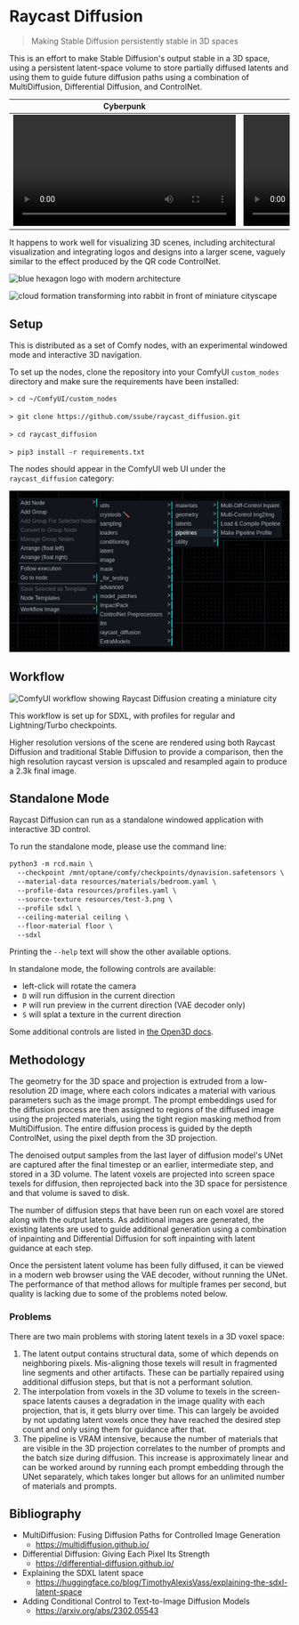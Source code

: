 # Raycast Diffusion

> Making Stable Diffusion persistently stable in 3D spaces

This is an effort to make Stable Diffusion's output stable in a 3D space, using a persistent latent-space volume to
store partially diffused latents and using them to guide future diffusion paths using a combination of MultiDiffusion,
Differential Diffusion, and ControlNet.

Cyberpunk | Miniature City
:-: | :-:
<video src="https://demo.raycast-diffusion.com/rcd-cyber.mp4" width=400/> | <video src="https://demo.raycast-diffusion.com/rcd-mini.mp4" width=400/>

It happens to work well for visualizing 3D scenes, including architectural visualization and integrating logos and
designs into a larger scene, vaguely similar to the effect produced by the QR code ControlNet.

![blue hexagon logo with modern architecture](https://demo.raycast-diffusion.com/raycast-logo.png)

![cloud formation transforming into rabbit in front of miniature cityscape](https://demo.raycast-diffusion.com/raycast-bunny.png)

## Setup

This is distributed as a set of Comfy nodes, with an experimental windowed mode and interactive 3D navigation.

To set up the nodes, clone the repository into your ComfyUI `custom_nodes` directory and make sure the requirements have
been installed:

```shell
> cd ~/ComfyUI/custom_nodes

> git clone https://github.com/ssube/raycast_diffusion.git

> cd raycast_diffusion

> pip3 install -r requirements.txt
```

The nodes should appear in the ComfyUI web UI under the `raycast_diffusion` category:

![ComfyUI menu showing raycast_diffusion node category](docs/comfy-menu.png)

## Workflow

![ComfyUI workflow showing Raycast Diffusion creating a miniature city](docs/comfy-workflow.png)

This workflow is set up for SDXL, with profiles for regular and Lightning/Turbo checkpoints.

Higher resolution versions of the scene are rendered using both Raycast Diffusion and traditional Stable Diffusion to
provide a comparison, then the high resolution raycast version is upscaled and resampled again to produce a 2.3k final
image.

## Standalone Mode

Raycast Diffusion can run as a standalone windowed application with interactive 3D control.

To run the standalone mode, please use the command line:

```shell
python3 -m rcd.main \
  --checkpoint /mnt/optane/comfy/checkpoints/dynavision.safetensors \
  --material-data resources/materials/bedroom.yaml \
  --profile-data resources/profiles.yaml \
  --source-texture resources/test-3.png \
  --profile sdxl \
  --ceiling-material ceiling \
  --floor-material floor \
  --sdxl
```

Printing the `--help` text will show the other available options.

In standalone mode, the following controls are available:

- left-click will rotate the camera
- `D` will run diffusion in the current direction
- `P` will run preview in the current direction (VAE decoder only)
- `S` will splat a texture in the current direction

Some additional controls are listed in [the Open3D docs](https://www.open3d.org/docs/release/tutorial/visualization/visualization.html).

## Methodology

The geometry for the 3D space and projection is extruded from a low-resolution 2D image, where each colors indicates a
material with various parameters such as the image prompt. The prompt embeddings used for the diffusion process are then
assigned to regions of the diffused image using the projected materials, using the tight region masking method from
MultiDiffusion. The entire diffusion process is guided by the depth ControlNet, using the pixel depth from the 3D
projection.

The denoised output samples from the last layer of diffusion model's UNet are captured after the final timestep or an
earlier, intermediate step, and stored in a 3D volume. The latent voxels are projected into screen space texels for
diffusion, then reprojected back into the 3D space for persistence and that volume is saved to disk.

The number of diffusion steps that have been run on each voxel are stored along with the output latents. As additional
images are generated, the existing latents are used to guide additional generation using a combination of inpainting
and Differential Diffusion for soft inpainting with latent guidance at each step.

Once the persistent latent volume has been fully diffused, it can be viewed in a modern web browser using the VAE
decoder, without running the UNet. The performance of that method allows for multiple frames per second, but quality
is lacking due to some of the problems noted below.

### Problems

There are two main problems with storing latent texels in a 3D voxel space:

1. The latent output contains structural data, some of which depends on neighboring pixels. Mis-aligning those texels
   will result in fragmented line segments and other artifacts. These can be partially repaired using additional diffusion
   steps, but that is not a performant solution.
2. The interpolation from voxels in the 3D volume to texels in the screen-space latents causes a degradation in the
   image quality with each projection, that is, it gets blurry over time. This can largely be avoided by not updating
   latent voxels once they have reached the desired step count and only using them for guidance after that.
3. The pipeline is VRAM intensive, because the number of materials that are visible in the 3D projection correlates to
   the number of prompts and the batch size during diffusion. This increase is approximately linear and can be worked
   around by running each prompt embedding through the UNet separately, which takes longer but allows for an unlimited
   number of materials and prompts.

## Bibliography

- MultiDiffusion: Fusing Diffusion Paths for Controlled Image Generation
  - https://multidiffusion.github.io/
- Differential Diffusion: Giving Each Pixel Its Strength
  - https://differential-diffusion.github.io/
- Explaining the SDXL latent space
  - https://huggingface.co/blog/TimothyAlexisVass/explaining-the-sdxl-latent-space
- Adding Conditional Control to Text-to-Image Diffusion Models
  - https://arxiv.org/abs/2302.05543
